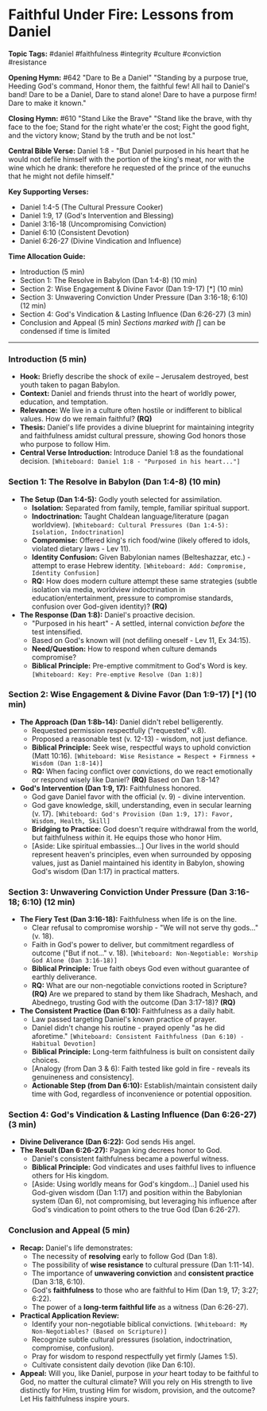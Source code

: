 # Faithful Under Fire: Lessons from Daniel

**Topic Tags:** #daniel #faithfulness #integrity #culture #conviction
#resistance

**Opening Hymn:** #642 "Dare to Be a Daniel" "Standing by a purpose true,
Heeding God's command, Honor them, the faithful few! All hail to Daniel's band!
Dare to be a Daniel, Dare to stand alone! Dare to have a purpose firm! Dare to
make it known."

**Closing Hymn:** #610 "Stand Like the Brave" "Stand like the brave, with thy
face to the foe; Stand for the right whate'er the cost; Fight the good fight,
and the victory know; Stand by the truth and be not lost."

**Central Bible Verse:** Daniel 1:8 - "But Daniel purposed in his heart that he
would not defile himself with the portion of the king's meat, nor with the wine
which he drank: therefore he requested of the prince of the eunuchs that he
might not defile himself."

**Key Supporting Verses:**

- Daniel 1:4-5 (The Cultural Pressure Cooker)
- Daniel 1:9, 17 (God's Intervention and Blessing)
- Daniel 3:16-18 (Uncompromising Conviction)
- Daniel 6:10 (Consistent Devotion)
- Daniel 6:26-27 (Divine Vindication and Influence)

**Time Allocation Guide:**

- Introduction (5 min)
- Section 1: The Resolve in Babylon (Dan 1:4-8) (10 min)
- Section 2: Wise Engagement & Divine Favor (Dan 1:9-17) [*] (10 min)
- Section 3: Unwavering Conviction Under Pressure (Dan 3:16-18; 6:10) (12 min)
- Section 4: God's Vindication & Lasting Influence (Dan 6:26-27) (3 min)
- Conclusion and Appeal (5 min) _Sections marked with [_] can be condensed if
  time is limited

---

### Introduction (5 min)

- **Hook:** Briefly describe the shock of exile – Jerusalem destroyed, best
  youth taken to pagan Babylon.
- **Context:** Daniel and friends thrust into the heart of worldly power,
  education, and temptation.
- **Relevance:** We live in a culture often hostile or indifferent to biblical
  values. How do we remain faithful? **(RQ)**
- **Thesis:** Daniel's life provides a divine blueprint for maintaining
  integrity and faithfulness amidst cultural pressure, showing God honors those
  who purpose to follow Him.
- **Central Verse Introduction:** Introduce Daniel 1:8 as the foundational
  decision. `[Whiteboard: Daniel 1:8 - "Purposed in his heart..."]`

### Section 1: The Resolve in Babylon (Dan 1:4-8) (10 min)

- **The Setup (Dan 1:4-5):** Godly youth selected for assimilation.
  - **Isolation:** Separated from family, temple, familiar spiritual support.
  - **Indoctrination:** Taught Chaldean language/literature (pagan worldview).
    `[Whiteboard: Cultural Pressures (Dan 1:4-5): Isolation, Indoctrination]`
  - **Compromise:** Offered king's rich food/wine (likely offered to idols,
    violated dietary laws - Lev 11).
  - **Identity Confusion:** Given Babylonian names (Belteshazzar, etc.) -
    attempt to erase Hebrew identity.
    `[Whiteboard: Add: Compromise, Identity Confusion]`
  - **RQ:** How does modern culture attempt these same strategies (subtle
    isolation via media, worldview indoctrination in education/entertainment,
    pressure to compromise standards, confusion over God-given identity)?
    **(RQ)**
- **The Response (Dan 1:8):** Daniel's proactive decision.
  - "Purposed in his heart" - A settled, internal conviction _before_ the test
    intensified.
  - Based on God's known will (not defiling oneself - Lev 11, Ex 34:15).
  - **Need/Question:** How to respond when culture demands compromise?
  - **Biblical Principle:** Pre-emptive commitment to God's Word is key.
    `[Whiteboard: Key: Pre-emptive Resolve (Dan 1:8)]`

### Section 2: Wise Engagement & Divine Favor (Dan 1:9-17) [*] (10 min)

- **The Approach (Dan 1:8b-14):** Daniel didn't rebel belligerently.
  - Requested permission respectfully ("requested" v.8).
  - Proposed a reasonable test (v. 12-13) - wisdom, not just defiance.
  - **Biblical Principle:** Seek wise, respectful ways to uphold conviction
    (Matt 10:16).
    `[Whiteboard: Wise Resistance = Respect + Firmness + Wisdom (Dan 1:8-14)]`
  - **RQ:** When facing conflict over convictions, do we react emotionally or
    respond wisely like Daniel? **(RQ)** Based on Dan 1:8-14?
- **God's Intervention (Dan 1:9, 17):** Faithfulness honored.
  - God gave Daniel favor with the official (v. 9) - divine intervention.
  - God gave knowledge, skill, understanding, even in secular learning (v. 17).
    `[Whiteboard: God's Provision (Dan 1:9, 17): Favor, Wisdom, Health, Skill]`
  - **Bridging to Practice:** God doesn't require withdrawal from the world, but
    faithfulness _within_ it. He equips those who honor Him.
  - [Aside: Like spiritual embassies...] Our lives in the world should represent
    heaven's principles, even when surrounded by opposing values, just as Daniel
    maintained his identity in Babylon, showing God's wisdom (Dan 1:17) in
    practical matters.

### Section 3: Unwavering Conviction Under Pressure (Dan 3:16-18; 6:10) (12 min)

- **The Fiery Test (Dan 3:16-18):** Faithfulness when life is on the line.
  - Clear refusal to compromise worship - "We will not serve thy gods..." (v.
    18).
  - Faith in God's power to deliver, but commitment regardless of outcome ("But
    if not..." v. 18).
    `[Whiteboard: Non-Negotiable: Worship God Alone (Dan 3:16-18)]`
  - **Biblical Principle:** True faith obeys God even without guarantee of
    earthly deliverance.
  - **RQ:** What are our non-negotiable convictions rooted in Scripture?
    **(RQ)** Are we prepared to stand by them like Shadrach, Meshach, and
    Abednego, trusting God with the outcome (Dan 3:17-18)? **(RQ)**
- **The Consistent Practice (Dan 6:10):** Faithfulness as a daily habit.
  - Law passed targeting Daniel's known practice of prayer.
  - Daniel didn't change his routine - prayed openly "as he did aforetime."
    `[Whiteboard: Consistent Faithfulness (Dan 6:10) - Habitual Devotion]`
  - **Biblical Principle:** Long-term faithfulness is built on consistent daily
    choices.
  - [Analogy (from Dan 3 & 6): Faith tested like gold in fire - reveals its
    genuineness and consistency].
  - **Actionable Step (from Dan 6:10):** Establish/maintain consistent daily
    time with God, regardless of inconvenience or potential opposition.

### Section 4: God's Vindication & Lasting Influence (Dan 6:26-27) (3 min)

- **Divine Deliverance (Dan 6:22):** God sends His angel.
- **The Result (Dan 6:26-27):** Pagan king decrees honor to God.
  - Daniel's consistent faithfulness became a powerful witness.
  - **Biblical Principle:** God vindicates and uses faithful lives to influence
    others for His kingdom.
  - [Aside: Using worldly means for God's kingdom...] Daniel used his God-given
    wisdom (Dan 1:17) and position within the Babylonian system (Dan 6), not
    compromising, but leveraging his influence after God's vindication to point
    others to the true God (Dan 6:26-27).

### Conclusion and Appeal (5 min)

- **Recap:** Daniel's life demonstrates:
  - The necessity of **resolving** early to follow God (Dan 1:8).
  - The possibility of **wise resistance** to cultural pressure (Dan 1:11-14).
  - The importance of **unwavering conviction** and **consistent practice** (Dan
    3:18, 6:10).
  - God's **faithfulness** to those who are faithful to Him (Dan 1:9, 17; 3:27;
    6:22).
  - The power of a **long-term faithful life** as a witness (Dan 6:26-27).
- **Practical Application Review:**
  - Identify your non-negotiable biblical convictions.
    `[Whiteboard: My Non-Negotiables? (Based on Scripture)]`
  - Recognize subtle cultural pressures (isolation, indoctrination, compromise,
    confusion).
  - Pray for wisdom to respond respectfully yet firmly (James 1:5).
  - Cultivate consistent daily devotion (like Dan 6:10).
- **Appeal:** Will you, like Daniel, purpose in _your_ heart today to be
  faithful to God, no matter the cultural climate? Will you rely on His strength
  to live distinctly for Him, trusting Him for wisdom, provision, and the
  outcome? Let His faithfulness inspire yours.

